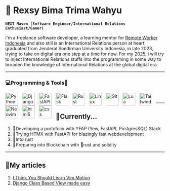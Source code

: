 # 🤖 Rexsy Bima Trima Wahyu

**`NEXT Maven (Software Engineer/International Relations Enthusiast/Gamer)`**

I'm a freelance software developer, a learning mentor for [Remote Worker Indonesia](https://remoteworker.id/) and also still is an International Relations person at heart, graduated from Jenderal Soedirman University Indonesia, in late 2023, trying to take on digital era one step at a time for now. For my 2025, i will try to inject International Relations stuffs into the programming in some way to broaden the knowledge of International Relations at the global digital era

---

### 💻Programming & Tools🔨
<img align="left" alt="Python" width="40px" style="padding-right:10px;" src="https://cdn.jsdelivr.net/gh/devicons/devicon@latest/icons/python/python-original.svg" />
<img align="left" alt="Django" width="40px" style="padding-right:10px;" src="https://cdn.jsdelivr.net/gh/devicons/devicon@latest/icons/django/django-plain-wordmark.svg" />
<img align="left" alt="FastAPI" width="40px" style="padding-right:10px;" src="https://cdn.jsdelivr.net/gh/devicons/devicon@latest/icons/fastapi/fastapi-original-wordmark.svg" />
<img align="left" alt="Flask" width="40px" style="padding-right:10px;" src="https://cdn.jsdelivr.net/gh/devicons/devicon@latest/icons/flask/flask-original-wordmark.svg" />
<img align="left" alt="Rust" width="40px" style="padding-right:10px;" src="https://cdn.jsdelivr.net/gh/devicons/devicon@latest/icons/rust/rust-original.svg" />
<img align="left" alt="Linux" width="40px" style="padding-right:10px;" src="https://cdn.jsdelivr.net/gh/devicons/devicon@latest/icons/linux/linux-original.svg" />
<img align="left" alt="Git" width="40px" style="padding-right:10px;" src="https://cdn.jsdelivr.net/gh/devicons/devicon@latest/icons/git/git-original.svg" />
<img align="left" alt="Lua" width="40px" style="padding-right:10px;" src="https://cdn.jsdelivr.net/gh/devicons/devicon@latest/icons/lua/lua-original.svg" />
<img align="left" alt="TailwindCSS" width="40px" style="padding-right:10px;" src="https://cdn.jsdelivr.net/gh/devicons/devicon@latest/icons/tailwindcss/tailwindcss-original.svg" />
<img align="left" alt="Neovim" width="40px" style="padding-right:10px;" src="https://cdn.jsdelivr.net/gh/devicons/devicon@latest/icons/neovim/neovim-original-wordmark.svg" />
<img align="left" alt="html5" width="40px" style="padding-right:10px;" src="https://cdn.jsdelivr.net/gh/devicons/devicon@latest/icons/html5/html5-original.svg" />
<img align="left" alt="css" width="40px" style="padding-right:10px;" src="https://cdn.jsdelivr.net/gh/devicons/devicon@latest/icons/css3/css3-original.svg" />
<br />

---
## 💪Currently...
1. 🔭Developing a portofolio with YFAP (Yew, FastAPI, PostgresSQL) Stack
2. 🔭Trying HTMX with FastAPI for blazingly fast webdevelopment
3. 🦀Into rust
4. 🔗Preparing into Blockchain with 🦀rust and solidity
---
## 📰My articles
1. [I Think You Should Learn Vim Motion](https://www.linkedin.com/posts/rexsy-bima-613779148_vim-programming-activity-7267168600988237824-5cMd?utm_source=share&utm_medium=member_desktop)
2. [Django Class Based View made easy](https://dev.to/rexsy_bimatrimawahyu_d1/django-class-based-view-made-easy-13hm)

